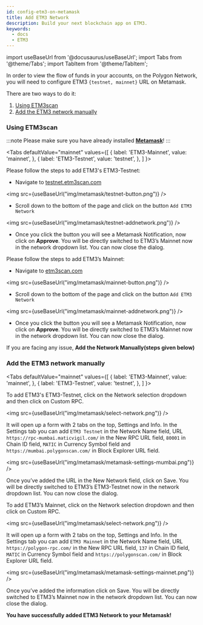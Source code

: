 ```yaml
---
id: config-etm3-on-metamask
title: Add ETM3 Network
description: Build your next blockchain app on ETM3.
keywords:
  - docs
  - ETM3
---
```


import useBaseUrl from '@docusaurus/useBaseUrl';
import Tabs from '@theme/Tabs';
import TabItem from '@theme/TabItem';

In order to view the flow of funds in your accounts, on the Polygon Network, you will need to configure ETM3 `{testnet, mainnet}` URL on Metamask.

There are two ways to do it:
1. [Using ETM3scan](/develop/metamask/config-etm3-on-metamask.md#Using-ETM3scan)
2. [Add the ETM3 network manually](/develop/metamask/config-etm3-on-metamask.md#add-the-etm3-network-manually)

### Using ETM3scan

:::note
Please make sure you have already installed <ins>**[Metamask](https://metamask.io/)**</ins>!
:::

<Tabs
  defaultValue="mainnet"
  values={[
    { label: 'ETM3-Mainnet', value: 'mainnet', },
    { label: 'ETM3-Testnet', value: 'testnet', },
  ]
}>

<TabItem value="testnet">

Please follow the steps to add ETM3's ETM3-Testnet:

- Navigate to [testnet.etm3scan.com](https://testnet.etm3scan.com/)

<img src={useBaseUrl("img/metamask/testnet-button.png")} />
<p></p>

- Scroll down to the bottom of the page and click on the button `Add ETM3 Network`

<img src={useBaseUrl("img/metamask/testnet-addnetwork.png")} />

- Once you click the button you will see a Metamask Notification, now click on **Approve**.
You will be directly switched to ETM3’s Mainnet now in the network dropdown list. You can now close the dialog.

</TabItem>

<TabItem value="mainnet">

Please follow the steps to add ETM3’s Mainnet:

- Navigate to [etm3scan.com](https://etm3scan.com/)

<img src={useBaseUrl("img/metamask/mainnet-button.png")} />
<p></p>

- Scroll down to the bottom of the page and click on the button `Add ETM3 Network`

<img src={useBaseUrl("img/metamask/mainnet-addnetwork.png")} />

- Once you click the button you will see a Metamask Notification, now click on **Approve**.
You will be directly switched to ETM3’s Mainnet now in the network dropdown list. You can now close the dialog.

</TabItem>

</Tabs>

If you are facing any issue, **Add the Network Manually(steps given below)**

### Add the ETM3 network manually

<Tabs
  defaultValue="mainnet"
  values={[
    { label: 'ETM3-Mainnet', value: 'mainnet', },
    { label: 'ETM3-Testnet', value: 'testnet', },
  ]
}>

<TabItem value="Testnet">
To add ETM3's ETM3-Testnet, click on the Network selection dropdown and then click on Custom RPC.

<img src={useBaseUrl("img/metamask/select-network.png")} />

It will open up a form with 2 tabs on the top, Settings and Info. In the Settings tab you can add `ETM3 Testnet` in the Network Name field, URL `https://rpc-mumbai.maticvigil.com/` in the New RPC URL field, `80001` in Chain ID field, `MATIC` in Currency Symbol field and `https://mumbai.polygonscan.com/` in Block Explorer URL field.

<img src={useBaseUrl("img/metamask/metamask-settings-mumbai.png")} />

Once you’ve added the URL in the New Network field, click on Save. You will be directly switched to ETM3’s ETM3-Testnet now in the network dropdown list. You can now close the dialog.
</TabItem>

<TabItem value="mainnet">
To add ETM3’s Mainnet, click on the Network selection dropdown and then click on Custom RPC.

<img src={useBaseUrl("img/metamask/select-network.png")} />

It will open up a form with 2 tabs on the top, Settings and Info. In the Settings tab you can add `ETM3 Mainnet` in the Network Name field, URL `https://polygon-rpc.com/` in the New RPC URL field, `137` in Chain ID field, `MATIC` in Currency Symbol field and `https://polygonscan.com/` in Block Explorer URL field.

<img src={useBaseUrl("img/metamask/metamask-settings-mainnet.png")} />

Once you’ve added the information click on Save. You will be directly switched to ETM3’s Mainnet now in the network dropdown list. You can now close the dialog.
</TabItem>
</Tabs>

**You have successfully added ETM3 Network to your Metamask!**
